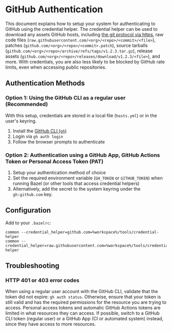 # GitHub Authentication

This document explains how to setup your system for authenticating to GitHub using the credential helper.
The credential helper can be used to download any assets GitHub hosts, including [the git protocol via https][git-http], raw code files (`raw.githubusercontent.com/<org>/<repo>/<commit>/<file>`), patches (`github.com/<org>/<repo>/<commit>.patch`), source tarballs (`github.com/<org>/<repo>/archive/refs/tags/v1.2.3.tar.gz`), release assets (`github.com/<org>/<repo>/releases/download/v1.2.3/<file>`), and more.
With credentials, you are also less likely to be blocked by GitHub rate limits, even when accessing public repositories.

## Authentication Methods

### Option 1: Using the GitHub CLI as a regular user (Recommended)

With this setup, credentials are stored in a local file (`hosts.yml`) or in the user's keyring.

1. Install the [GitHub CLI (`gh`)][gh-install]
2. Login via `gh auth login`
3. Follow the browser prompts to authenticate

### Option 2: Authentication using a GitHub App, GitHub Actions Token or Personal Access Token (PAT)

1. Setup your authentication method of choice
2. Set the required environment variable (`GH_TOKEN` or `GITHUB_TOKEN`) when running Bazel (or other tools that access credential helpers)
3. Alternatively, add the secret to the system keyring under the `gh:github.com` key.

## Configuration

Add to your `.bazelrc`:

```
common --credential_helper=github.com=%workspace%/tools/credential-helper
common --credential_helper=raw.githubusercontent.com=%workspace%/tools/credential-helper
```

## Troubleshooting

### HTTP 401 or 403 error codes

When using a regular user account with the GitHub CLI, validate that the token did not expire: `gh auth status`.
Otherwise, ensure that your token is still valid and has the required permissions for the resource you are trying to access.
Personal access tokens and automatic GitHub Actions tokens are limited in what resources they can access.
If possible, switch to a GitHub CLI token (regular user) or a GitHub App (CI or automated system) instead, since they have access to more resources.

[gh-install]: https://github.com/cli/cli#installation
[git-http]: https://git-scm.com/book/ms/v2/Git-on-the-Server-The-Protocols#_the_http_protocols